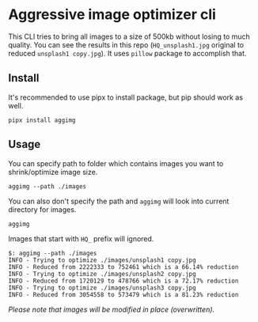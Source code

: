# Aggressive image optimizer cli

This CLI tries to bring all images to a size of 500kb without losing to much quality.
You can see the results in this repo (`HQ_unsplash1.jpg` original to reduced `unsplash1 copy.jpg`).
It uses `pillow` package to accomplish that.


## Install

It's recommended to use pipx to install package, but pip should work as well. 

```shell
pipx install aggimg
```

## Usage

You can specify path to folder which contains images you want to shrink/optimize image size.

```shell
aggimg --path ./images
```

You can also don't specify the path and `aggimg` will look into current directory for images.

```shell
aggimg
```
Images that start with `HQ_` prefix will ignored.

```shell
$: aggimg --path ./images
INFO - Trying to optimize ./images/unsplash1 copy.jpg
INFO - Reduced from 2222333 to 752461 which is a 66.14% reduction
INFO - Trying to optimize ./images/unsplash2 copy.jpg
INFO - Reduced from 1720129 to 478766 which is a 72.17% reduction
INFO - Trying to optimize ./images/unsplash3 copy.jpg
INFO - Reduced from 3054558 to 573479 which is a 81.23% reduction
```

*Please note that images will be modified in place (overwritten).*
